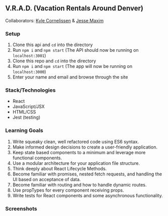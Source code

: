 ## V.R.A.D. (Vacation Rentals Around Denver)

Collaborators: [Kyle Cornelissen](https://github.com/kylecornelissen/) & [Jesse Maxim](https://github.com/Jessmaxim303)

### Setup

1. Clone this api and `cd` into the directory
1. Run `npm i` and `npm start` (The API should now be running on `localhost:3001`)
1. Clone this repo and `cd` into the directory
1. Run `npm i` and `npm start` (The app will now be running on `localhost:3000`)
1. Enter your name and email and browse through the site

### Stack/Technologies

- React
- JavaScript/JSX
- HTML/CSS
- Jest (testing)

### Learning Goals

1. Write squeaky clean, well refactored code using ES6 syntax.
1. Make informed design decisions to create a user-friendly application.
1. Keep state based components to a minimum and leverage more functional components.
1. Use a modular architecture for your application file structure.
1. Think deeply about React Lifecycle Methods.
1. Become familiar with promises, nested fetch requests, and handling the UI based on acceptance of data.
1. Become familiar with routing and how to handle dynamic routes.
1. Use propTypes for every component receiving props.
1. Write tests for React components and some asynchronous functionality.

### Screenshots
